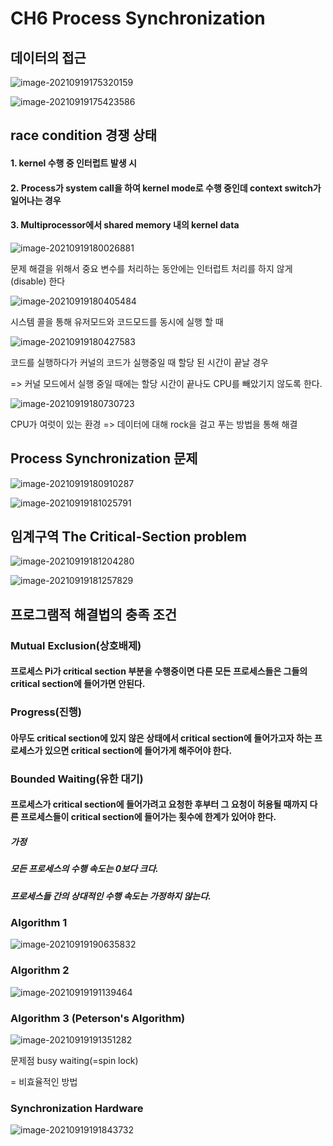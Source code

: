 # CH6 Process Synchronization

## 데이터의 접근

![image-20210919175320159](photo/image-20210919175320159.png)

![image-20210919175423586](photo/image-20210919175423586.png)

## race condition 경쟁 상태

#### 1. kernel 수행 중 인터럽트 발생 시

#### 2. Process가 system call을 하여 kernel mode로 수행 중인데 context switch가 일어나는 경우

#### 3. Multiprocessor에서 shared memory 내의 kernel data

![image-20210919180026881](photo/image-20210919180026881.png)

문제 해결을 위해서 중요 변수를 처리하는 동안에는 인터럽트 처리를 하지 않게(disable) 한다





![image-20210919180405484](photo/image-20210919180405484.png)

시스템 콜을 통해 유저모드와 코드모드를 동시에 실행 할 때

![image-20210919180427583](photo/image-20210919180427583.png)

코드를 실행하다가 커널의 코드가 실행중일 때 할당 된 시간이 끝날 경우

=> 커널 모드에서 실행 중일 때에는 할당 시간이 끝나도 CPU를 빼았기지 않도록 한다.





![image-20210919180730723](photo/image-20210919180730723.png)

CPU가 여럿이 있는 환경 => 데이터에 대해 rock을 걸고 푸는 방법을 통해 해결



## Process Synchronization 문제

![image-20210919180910287](photo/image-20210919180910287.png)

![image-20210919181025791](photo/image-20210919181025791.png)



## 임계구역 The Critical-Section problem

![image-20210919181204280](photo/image-20210919181204280.png)

![image-20210919181257829](photo/image-20210919181257829.png)

## 프로그램적 해결법의 충족 조건

### Mutual Exclusion(상호배제)

#### 프로세스 Pi가 critical section 부분을 수행중이면 다른 모든 프로세스들은 그들의 critical section에 들어가면 안된다.

### Progress(진행)

#### 아무도 critical section에 있지 않은 상태에서 critical section에 들어가고자 하는 프로세스가 있으면 critical section에 들어가게 해주어야 한다.

### Bounded Waiting(유한 대기)

#### 프로세스가 critical section에 들어가려고 요청한 후부터 그 요청이 허용될 때까지 다른 프로세스들이 critical section에 들어가는 횟수에 한계가 있어야 한다.

##### 가정

##### 모든 프로세스의 수행 속도는 0보다 크다.

##### 프로세스들 간의 상대적인 수행 속도는 가정하지 않는다.

### Algorithm 1

![image-20210919190635832](photo/image-20210919190635832.png)

### Algorithm 2

![image-20210919191139464](photo/image-20210919191139464.png)

### Algorithm 3 (Peterson's Algorithm)

![image-20210919191351282](photo/image-20210919191351282.png)

문제점 busy waiting(=spin lock)

= 비효율적인 방법



### Synchronization Hardware

![image-20210919191843732](photo/image-20210919191843732.png)

